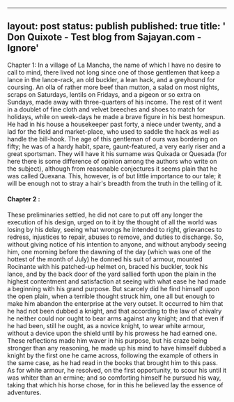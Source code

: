 
---
layout: post
status: publish
published: true
title: ' Don Quixote - Test blog from Sajayan.com - Ignore'
---

Chapter 1: In a village of La Mancha, the name of which I have no desire to call to mind, there lived not long since one of those gentlemen that keep a lance in the lance-rack, an old buckler, a lean hack, and a greyhound for coursing. An olla of rather more beef than mutton, a salad on most nights, scraps on Saturdays, lentils on Fridays, and a pigeon or so extra on Sundays, made away with three-quarters of his income. The rest of it went in a doublet of fine cloth and velvet breeches and shoes to match for holidays, while on week-days he made a brave figure in his best homespun. He had in his house a housekeeper past forty, a niece under twenty, and a lad for the field and market-place, who used to saddle the hack as well as handle the bill-hook. The age of this gentleman of ours was bordering on fifty; he was of a hardy habit, spare, gaunt-featured, a very early riser and a great sportsman. They will have it his surname was Quixada or Quesada (for here there is some difference of opinion among the authors who write on the subject), although from reasonable conjectures it seems plain that he was called Quexana. This, however, is of but little importance to our tale; it will be enough not to stray a hair's breadth from the truth in the telling of it.

#### Chapter 2 :
These preliminaries settled, he did not care to put off any longer the execution of his design, urged on to it by the thought of all the world was losing by his delay, seeing what wrongs he intended to right, grievances to redress, injustices to repair, abuses to remove, and duties to discharge. So, without giving notice of his intention to anyone, and without anybody seeing him, one morning before the dawning of the day (which was one of the hottest of the month of July) he donned his suit of armour, mounted Rocinante with his patched-up helmet on, braced his buckler, took his lance, and by the back door of the yard sallied forth upon the plain in the highest contentment and satisfaction at seeing with what ease he had made a beginning with his grand purpose. But scarcely did he find himself upon the open plain, when a terrible thought struck him, one all but enough to make him abandon the enterprise at the very outset. It occurred to him that he had not been dubbed a knight, and that according to the law of chivalry he neither could nor ought to bear arms against any knight; and that even if he had been, still he ought, as a novice knight, to wear white armour, without a device upon the shield until by his prowess he had earned one. These reflections made him waver in his purpose, but his craze being stronger than any reasoning, he made up his mind to have himself dubbed a knight by the first one he came across, following the example of others in the same case, as he had read in the books that brought him to this pass. As for white armour, he resolved, on the first opportunity, to scour his until it was whiter than an ermine; and so comforting himself he pursued his way, taking that which his horse chose, for in this he believed lay the essence of adventures.
